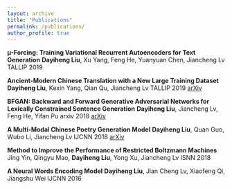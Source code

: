 ```yaml
---
layout: archive
title: "Publications"
permalink: /publications/
author_profile: true
---
```



**µ-Forcing: Training Variational Recurrent Autoencoders for Text Generation**
**Dayiheng Liu**, Xu Yang, Feng He, Yuanyuan Chen, Jiancheng Lv
TALLIP 2019

**Ancient-Modern Chinese Translation with a New Large Training Dataset**
**Dayiheng Liu**, Kexin Yang, Qian Qu, Jiancheng Lv
TALLIP 2019 [arXiv](https://arxiv.org/abs/1808.03738)

**BFGAN: Backward and Forward Generative Adversarial Networks for Lexically Constrained Sentence Generation**
**Dayiheng Liu**, Jiancheng Lv, Feng He, Yifan Pu
arxiv 2018 [arXiv](https://arxiv.org/pdf/1806.08097.pdf)

**A Multi-Modal Chinese Poetry Generation Model**
**Dayiheng Liu**, Quan Guo, Wubo Li, Jiancheng Lv
IJCNN 2018 [arXiv](https://arxiv.org/abs/1806.09792v1)

**Method to Improve the Performance of Restricted Boltzmann Machines**
Jing Yin, Qingyu Mao, **Dayiheng Liu**, Yong Xu, Jiancheng Lv
ISNN 2018

**A Neural Words Encoding Model**
**Dayiheng Liu**, Jian Cheng Lv, Xiaofeng Qi, Jiangshu Wei
IJCNN 2016
